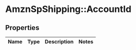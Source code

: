 # AmznSpShipping::AccountId

## Properties
Name | Type | Description | Notes
------------ | ------------- | ------------- | -------------

